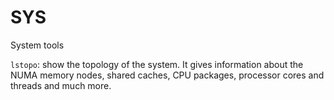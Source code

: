 # SYS

System tools

`lstopo`: show the topology of the system. It gives information about the NUMA memory nodes, shared caches, CPU packages, processor cores and threads and much more.
